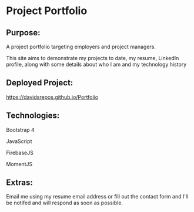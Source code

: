 # Project Portfolio

## Purpose:

A project portfolio targeting employers and project managers.

This site aims to demonstrate my projects to date, my resume, LinkedIn profile, along with some details about who I am and my technology history

## Deployed Project:
https://davidsrepos.github.io/Portfolio

## Technologies:

Bootstrap 4

JavaScript

FirebaseJS

MomentJS

## Extras:

Email me using my resume email address or fill out the contact form and I'll be notifed and will respond as soon as possible.




